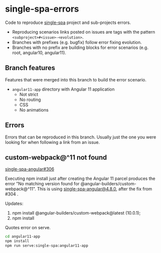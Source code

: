 # single-spa-errors

Code to reproduce [single-spa](https://github.com/single-spa) project and sub-projects errors.

* Reproducing scenarios links posted on issues are tags with the pattern
  `<subproject>#<issue>-<evolution>`.
* Branches with prefixes (e.g. bugfix) follow error fixing evolution.
* Branches with no prefix are building blocks for error scenarios (e.g. root, angular10, angular11).


## Branch features

Features that were merged into this branch to build the error scenario.

* `angular11-app` directory with Angular 11 application
  * Not strict
  * No routing
  * CSS
  * No animations


## Errors

Errors that can be reproduced in this branch. Usually just the one you were looking for when
following a link from an issue.

## custom-webpack@^11 not found

[single-spa-angular#306](https://github.com/single-spa/single-spa-angular/issues/306)

Executing npm install just after creating the Angular 11 parcel produces the error
"No matching version found for @angular-builders/custom-webpack@^11".
This is using single-spa-angular@4.8.0, after the fix from #304 .

Updates:
1. npm install @angular-builders/custom-webpack@latest (10.0.1);
2. npm install

Quotes error on serve.

```bash
cd angular11-app
npm install
npm run serve:single-spa:angular11-app
```
